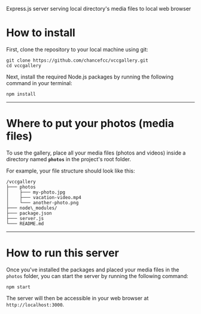 Express.js server serving local directory's media files to local web browser

# How to install

First, clone the repository to your local machine using git:

```
git clone https://github.com/chancefcc/vccgallery.git
cd vccgallery
```

Next, install the required Node.js packages by running the following command in your terminal:

```
npm install
```

---

# Where to put your photos (media files)

To use the gallery, place all your media files (photos and videos) inside a directory named **`photos`** in the project's root folder.

For example, your file structure should look like this:

```
/vccgallery
├─── photos
│    ├─── my-photo.jpg
│    ├─── vacation-video.mp4
│    └─── another-photo.png
├─── node\_modules/
├─── package.json
├─── server.js
└─── README.md
```

---

# How to run this server

Once you've installed the packages and placed your media files in the `photos` folder, you can start the server by running the following command:

```
npm start
```

The server will then be accessible in your web browser at `http://localhost:3000`.
